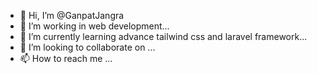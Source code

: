 - 👋 Hi, I’m @GanpatJangra
- 👀 I’m working in web development...
- 🌱 I’m currently learning advance tailwind css and laravel framework...
- 💞️ I’m looking to collaborate on ...
- 📫 How to reach me  ...

<!---
GanpatJangra/GanpatJangra is a ✨ special ✨ repository because its `README.md` (this file) appears on your GitHub profile.
You can click the Preview link to take a look at your changes.
--->
